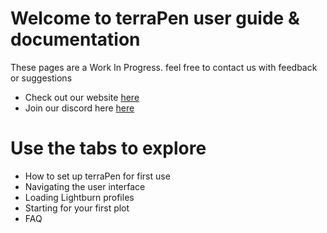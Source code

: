 # Welcome to terraPen user guide & documentation 

These pages are a Work In Progress. feel free to contact us with feedback or suggestions

* Check out our website [here](https://www.terrapen.xyz)
* Join our discord here [here](https://discord.gg/fEXrmUm5nR)

# Use the tabs to explore

* How to set up terraPen for first use
* Navigating the user interface
* Loading Lightburn profiles
* Starting for your first plot
* FAQ


